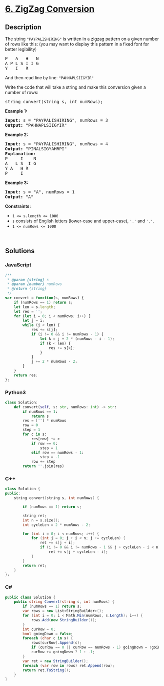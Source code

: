 # [6. ZigZag Conversion](https://leetcode.com/problems/zigzag-conversion/)

## Description

<p>The string <code>"PAYPALISHIRING"</code> is written in a zigzag pattern on a given number of rows like this: (you may want to display this pattern in a fixed font for better legibility)</p>

<pre>P   A   H   N
A P L S I I G
Y   I   R
</pre>

<p>And then read line by line: <code>"PAHNAPLSIIGYIR"</code></p>

<p>Write the code that will take a string and make this conversion given a number of rows:</p>

<pre>string convert(string s, int numRows);
</pre>

<p><strong class="example">Example 1:</strong></p>

<pre><strong>Input:</strong> s = "PAYPALISHIRING", numRows = 3
<strong>Output:</strong> "PAHNAPLSIIGYIR"
</pre>

<p><strong class="example">Example 2:</strong></p>

<pre><strong>Input:</strong> s = "PAYPALISHIRING", numRows = 4
<strong>Output:</strong> "PINALSIGYAHRPI"
<strong>Explanation:</strong>
P     I    N
A   L S  I G
Y A   H R
P     I
</pre>

<p><strong class="example">Example 3:</strong></p>

<pre><strong>Input:</strong> s = "A", numRows = 1
<strong>Output:</strong> "A"
</pre>

<p><strong>Constraints:</strong></p>

<ul>
	<li><code>1 &lt;= s.length &lt;= 1000</code></li>
	<li><code>s</code> consists of English letters (lower-case and upper-case), <code>','</code> and <code>'.'</code>.</li>
	<li><code>1 &lt;= numRows &lt;= 1000</code></li>
</ul>
<p>&nbsp;</p>

## Solutions

### **JavaScript**

```javascript
/**
 * @param {string} s
 * @param {number} numRows
 * @return {string}
 */
var convert = function(s, numRows) {
    if (numRows == 1) return s;
    let len = s.length;
    let res = '';
    for (let i = 0; i < numRows; i++) {
        let j = i;
        while (j < len) {
            res += s[j];
            if (i != 0 && i != numRows - 1) {
                let k = j + 2 * (numRows - i - 1);
                if (k < len) {
                    res += s[k];
                }
            }
            j += 2 * numRows - 2;
        }
    }
    return res;  
};
```

### **Python3**

```python
class Solution:
    def convert(self, s: str, numRows: int) -> str:
        if numRows == 1:
            return s
        res = [''] * numRows
        row = 0
        step = 1
        for c in s:
            res[row] += c
            if row == 0:
                step = 1
            elif row == numRows - 1:
                step = -1
            row += step
        return ''.join(res) 
```

### **C++**

```cpp
class Solution {
public:
    string convert(string s, int numRows) {

        if (numRows == 1) return s;

        string ret;
        int n = s.size();
        int cycleLen = 2 * numRows - 2;

        for (int i = 0; i < numRows; i++) {
            for (int j = 0; j + i < n; j += cycleLen) {
                ret += s[j + i];
                if (i != 0 && i != numRows - 1 && j + cycleLen - i < n)
                    ret += s[j + cycleLen - i];
            }
        }
        return ret;
    }
};
```

### **C#**

```csharp
public class Solution {
    public string Convert(string s, int numRows) {
        if (numRows == 1) return s;
        var rows = new List<StringBuilder>();
        for (int i = 0; i < Math.Min(numRows, s.Length); i++) {
            rows.Add(new StringBuilder());
        }
        int curRow = 0;
        bool goingDown = false;
        foreach (char c in s) {
            rows[curRow].Append(c);
            if (curRow == 0 || curRow == numRows - 1) goingDown = !goingDown;
            curRow += goingDown ? 1 : -1;
        }
        var ret = new StringBuilder();
        foreach (var row in rows) ret.Append(row);
        return ret.ToString();
    }
}
```